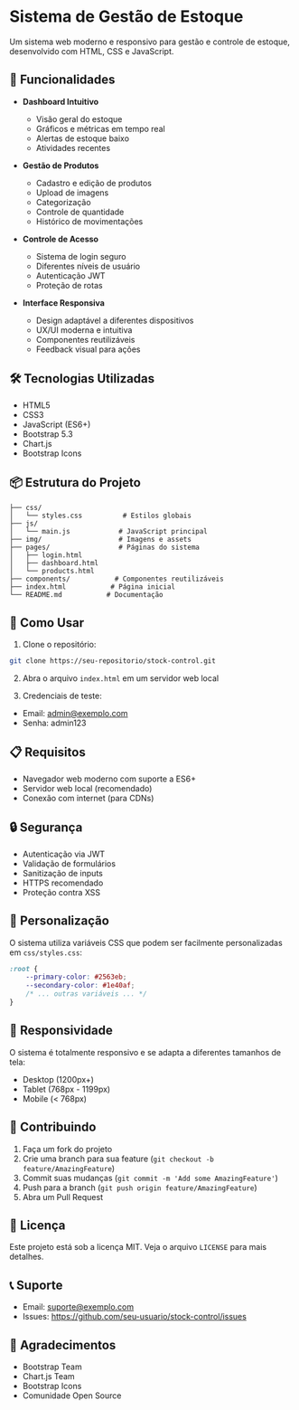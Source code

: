 # Sistema de Gestão de Estoque

Um sistema web moderno e responsivo para gestão e controle de estoque, desenvolvido com HTML, CSS e JavaScript.

## 🚀 Funcionalidades

- **Dashboard Intuitivo**
  - Visão geral do estoque
  - Gráficos e métricas em tempo real
  - Alertas de estoque baixo
  - Atividades recentes

- **Gestão de Produtos**
  - Cadastro e edição de produtos
  - Upload de imagens
  - Categorização
  - Controle de quantidade
  - Histórico de movimentações

- **Controle de Acesso**
  - Sistema de login seguro
  - Diferentes níveis de usuário
  - Autenticação JWT
  - Proteção de rotas

- **Interface Responsiva**
  - Design adaptável a diferentes dispositivos
  - UX/UI moderna e intuitiva
  - Componentes reutilizáveis
  - Feedback visual para ações

## 🛠️ Tecnologias Utilizadas

- HTML5
- CSS3
- JavaScript (ES6+)
- Bootstrap 5.3
- Chart.js
- Bootstrap Icons

## 📦 Estrutura do Projeto

```
├── css/
│   └── styles.css          # Estilos globais
├── js/
│   └── main.js            # JavaScript principal
├── img/                   # Imagens e assets
├── pages/                 # Páginas do sistema
│   ├── login.html
│   ├── dashboard.html
│   └── products.html
├── components/           # Componentes reutilizáveis
├── index.html           # Página inicial
└── README.md           # Documentação
```

## 🚀 Como Usar

1. Clone o repositório:
```bash
git clone https://seu-repositorio/stock-control.git
```

2. Abra o arquivo `index.html` em um servidor web local

3. Credenciais de teste:
- Email: admin@exemplo.com
- Senha: admin123

## 📋 Requisitos

- Navegador web moderno com suporte a ES6+
- Servidor web local (recomendado)
- Conexão com internet (para CDNs)

## 🔒 Segurança

- Autenticação via JWT
- Validação de formulários
- Sanitização de inputs
- HTTPS recomendado
- Proteção contra XSS

## 🎨 Personalização

O sistema utiliza variáveis CSS que podem ser facilmente personalizadas em `css/styles.css`:

```css
:root {
    --primary-color: #2563eb;
    --secondary-color: #1e40af;
    /* ... outras variáveis ... */
}
```

## 📱 Responsividade

O sistema é totalmente responsivo e se adapta a diferentes tamanhos de tela:
- Desktop (1200px+)
- Tablet (768px - 1199px)
- Mobile (< 768px)

## 🤝 Contribuindo

1. Faça um fork do projeto
2. Crie uma branch para sua feature (`git checkout -b feature/AmazingFeature`)
3. Commit suas mudanças (`git commit -m 'Add some AmazingFeature'`)
4. Push para a branch (`git push origin feature/AmazingFeature`)
5. Abra um Pull Request

## 📄 Licença

Este projeto está sob a licença MIT. Veja o arquivo `LICENSE` para mais detalhes.

## 📞 Suporte

- Email: suporte@exemplo.com
- Issues: https://github.com/seu-usuario/stock-control/issues

## 🎉 Agradecimentos

- Bootstrap Team
- Chart.js Team
- Bootstrap Icons
- Comunidade Open Source 